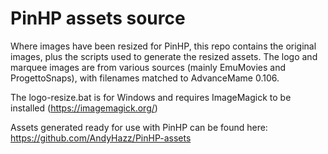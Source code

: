 # PinHP assets source
Where images have been resized for PinHP, this repo contains the original images, plus the scripts used to generate the resized assets. The logo and marquee images are from various sources (mainly EmuMovies and ProgettoSnaps), with filenames matched to AdvanceMame 0.106.

The logo-resize.bat is for Windows and requires ImageMagick to be installed (https://imagemagick.org/)

Assets generated ready for use with PinHP can be found here: https://github.com/AndyHazz/PinHP-assets
